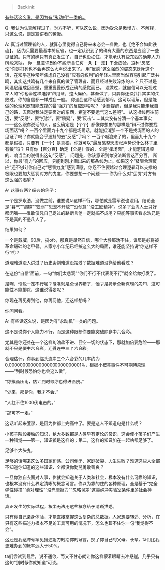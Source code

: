 > Backlink: 

[有些话这么说，是因为有“永动机”一类的…](https://www.zhihu.com/pin/1416345618944421888)

Q: 我认为认真解释过了，对方不听，可以这么说，因为受众是傲慢方。 不解释，只这么说，则是宣讲者的傲慢。

A: 真当过管理者的人，就算心里觉得自己将来未必会一样做，也【绝不会如此铁齿】。 因为只需要最基本的反省，也一定认识到了的确有大量的东西是应验了一些见证的。只有的确只有真正发生了，自己也没扛住，才能承认有些东西的确非人力所能突破。 你一旦意识到你不能断言任何一条【一定】不会应验，这种“反感论”你是打死也不会再这么大声说出来了。 用“反感”这么强烈的姿态来贬斥这个话，在知乎这种常年焦虑自己没有“应有的权利”的年轻人里面当然容易引起广泛共鸣，其实这共鸣有几个来自真的做了管理者、而且经过失败淬炼的人？ 只不过是同温层组成回音壁，重重叠叠形成正确的感觉而已。 没做过，就自信可以无视过来人的“你也会这样选择”的见证，这太廉价。甚至做了，只要你还没扎扎实实的失败过，你的自信都一样成色一般。 你遇到这种话感到郁闷，这可以理解，但是能做的伦理和逻辑能支撑的最“强力”的反应是啥呢？ “谢谢提醒，但是我只能走我自己的路，去面对我注定要面对的东西，希望不要运气这么差吧”。 从这根线再往前迈，要“反感”，要“打脸”，要“质疑”，要“反击”……其实没有分清一个基本事实——这么跟你说话的人，这么确定是【个个】都像你想象的那样是“辩不过你要找场面话”吗？ 一百个里面九十九个都是场面话，就能抵消那一个不是找场面的人的见证了吗？你就能合乎逻辑的去“反感”了吗？ 一百个喊狼来了的，里面九十九个都是假狼，只要有【一个】是真狼，你就可以“最反感整天虚张声势说什么林子里有狼”吗？ 只有你【百分百】确定【全是】假的，全是“撑场面”，才能逻辑通顺的、响当当的说得出这句“反感”。 问题是，你该意识到你没法断言这百分百。 所以，你最“有力“的回应，只能到刚才画出来的那条线为止。如果这个“极限合理反应”还不够让你自己对“惩罚力度”感到满意，你忍不住要越过合理逻辑可以支撑的极限也要加大惩罚对方的力度，你要想想一个问题—— 你为什么对“惩罚”对方有这么强的渴望？

A: 这事有两个经典的例子：  
  
一个是罗永浩，没做之前，谁要说ta这样不行，哪怕就是雷军说也没用，结论全是“暮气”“愚钝”“软弱”“思想不开放”“没创意”“没工匠精神”。说多了业内人士只好都闭嘴——谁敢仅凭自己走过的路断言他一定就搞不成呢？只能等事实看永浩兄是不是真的不是凡人了。  
  
结果如何？  
  
一个是戴威。90后，搞ofo，那真是昂然自信，哪个大叔都劝不住，谁都是必将被革命碾碎的老甲骨。人家小小年纪已经搞这么大的局面，谁还能坚持说“你这样不行”呢？  
  
道理难道没人讲过？历史案例难道没摆过？数据难道没算给他看过？  
  
在这份“自信”面前，一句“你们太悲观”“你们不行不代表我不行”就全给你打发了。  
  
是啊，谁说一定不行呢？没准就是全世界错了，他才是揭示全新真理的先知，这可能性不能排除，这谁说得定呢？  
  
你现在再见得到他，你再问他，还这样想吗？  
  
你问问看。

A: 有些话这么说，是因为有“永动机”一类的问题。  
  
这不是说你个人能力不行，而是这种限制你要能突破除非中六合彩。  
  
尤其是你还处在一个这样的油盐不进、目空一切的状态下，那就加倍要危险——那就不只是要中六合彩，还得连中三个六合彩。  
  
合理估计，你事到临头连中三个六合彩的几率约为0.000000000000000000000000001%，根据小概率事件不可期待原理——“到时候恐怕你也会这么做”。  
  
“你摸高压电，估计到时候你也得进医院。”  
  
“少来，那是你，我才不会。”  
  
“人扛不住1000伏电击的。”  
  
“那可不一定。”  
  
这话听起来荒谬，是因为你都上完高中了。要是这人不知道电是什么呢？  
  
小孩子阶段接触的知识，绝大多数都是人类早有定论的常识，这会使小孩子们产生一种错觉——第一，知识都是这样的；第二，这样的知识加在一起啥都足够了。  
  
足够个大头鬼。  
  
足够的话哪来这么多国家动荡、公司倒闭、家庭破裂、人生失败？难道这些人全部不知道你知道的这些知识、全都没你勤劳勇敢善良？  
  
一旦你独自去面对人事，你就会知道关于人类和社会，根本没有什么可靠的知识，也根本没有什么界定清晰的概念可言。你以为靠的住的各种原理，全是基于“完全弹性碰撞”“绝对理性”“没有摩擦力”“忽略误差”这类纯净实验室条件里的社会神话。  
  
真正发生的实际过程，根本无法用这些概念给予清晰描述。  
  
只有你自己亲身体验，才能直接掌握这么复杂的总数据。人家想要转述、分析，在只有这些描述力根本不足的工具可用的情况下，怎么也顶不住你一句“我觉得不会”。  
  
这还是我这种有罕见描述能力的给你的证言，换了你自己的父母、长辈，ta们比我更难办到的概率远大于50%。  
  
ta们尝试到最后，说不通你，而又不甘心就让你这样蒙着眼睛去冲悬崖，几乎只有这句“到时候你就知道”可说。  